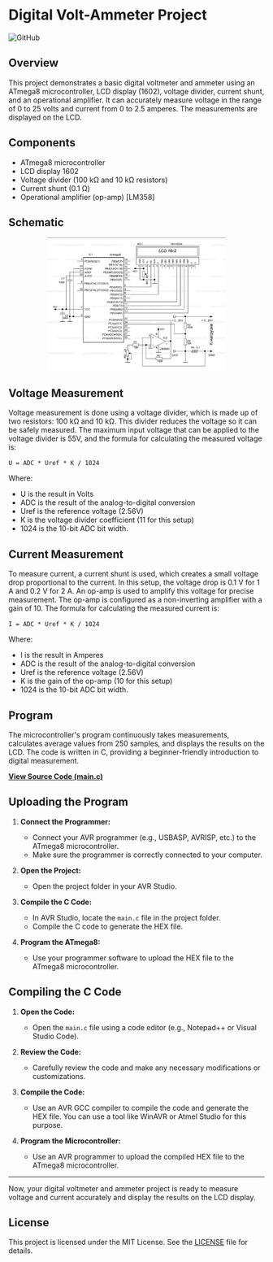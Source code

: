 # Digital Volt-Ammeter Project

![GitHub](https://img.shields.io/github/license/mazen-salah/DC-current-measurement-with-AVR)

## Overview
This project demonstrates a basic digital voltmeter and ammeter using an ATmega8 microcontroller, LCD display (1602), voltage divider, current shunt, and an operational amplifier. It can accurately measure voltage in the range of 0 to 25 volts and current from 0 to 2.5 amperes. The measurements are displayed on the LCD.

## Components
- ATmega8 microcontroller
- LCD display 1602
- Voltage divider (100 kΩ and 10 kΩ resistors)
- Current shunt (0.1 Ω)
- Operational amplifier (op-amp) [LM358]

## Schematic
<p align="center">
  <img src="schematic.png" width="350" title="hover text">
</p>

## Voltage Measurement

Voltage measurement is done using a voltage divider, which is made up of two resistors: 100 kΩ and 10 kΩ. This divider reduces the voltage so it can be safely measured. The maximum input voltage that can be applied to the voltage divider is 55V, and the formula for calculating the measured voltage is:

```
U = ADC * Uref * K / 1024
```

Where:
- U is the result in Volts
- ADC is the result of the analog-to-digital conversion
- Uref is the reference voltage (2.56V)
- K is the voltage divider coefficient (11 for this setup)
- 1024 is the 10-bit ADC bit width.

## Current Measurement

To measure current, a current shunt is used, which creates a small voltage drop proportional to the current. In this setup, the voltage drop is 0.1 V for 1 A and 0.2 V for 2 A. An op-amp is used to amplify this voltage for precise measurement. The op-amp is configured as a non-inverting amplifier with a gain of 10. The formula for calculating the measured current is:

```
I = ADC * Uref * K / 1024
```

Where:
- I is the result in Amperes
- ADC is the result of the analog-to-digital conversion
- Uref is the reference voltage (2.56V)
- K is the gain of the op-amp (10 for this setup)
- 1024 is the 10-bit ADC bit width.

## Program
The microcontroller's program continuously takes measurements, calculates average values from 250 samples, and displays the results on the LCD. The code is written in C, providing a beginner-friendly introduction to digital measurement.

[**View Source Code (main.c)**](main.c)

## Uploading the Program

1. **Connect the Programmer:**
   - Connect your AVR programmer (e.g., USBASP, AVRISP, etc.) to the ATmega8 microcontroller.
   - Make sure the programmer is correctly connected to your computer.

2. **Open the Project:**
   - Open the project folder in your AVR Studio.

3. **Compile the C Code:**
   - In AVR Studio, locate the `main.c` file in the project folder.
   - Compile the C code to generate the HEX file.

4. **Program the ATmega8:**
   - Use your programmer software to upload the HEX file to the ATmega8 microcontroller.

## Compiling the C Code

1. **Open the Code:**
   - Open the `main.c` file using a code editor (e.g., Notepad++ or Visual Studio Code).

2. **Review the Code:**
   - Carefully review the code and make any necessary modifications or customizations.

3. **Compile the Code:**
   - Use an AVR GCC compiler to compile the code and generate the HEX file. You can use a tool like WinAVR or Atmel Studio for this purpose.

4. **Program the Microcontroller:**
   - Use an AVR programmer to upload the compiled HEX file to the ATmega8 microcontroller.

---
Now, your digital voltmeter and ammeter project is ready to measure voltage and current accurately and display the results on the LCD display.

## License
This project is licensed under the MIT License. See the [LICENSE](LICENSE) file for details.

